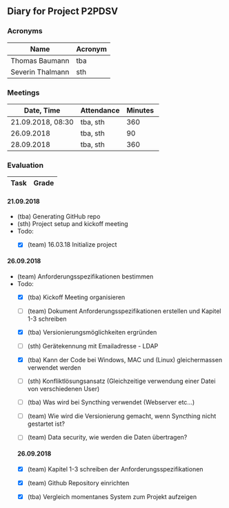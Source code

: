 ## Diary for Project P2PDSV
### Acronyms
Name | Acronym
-----|--------
Thomas Baumann | tba
Severin Thalmann | sth

### Meetings
Date, Time | Attendance | Minutes 
-----------|------------|--------
21.09.2018, 08:30 | tba, sth | 360
26.09.2018 | tba, sth | 90
28.09.2018 | tba, sth | 360


### Evaluation
Task | Grade
---------|---------

#### 21.09.2018
- (tba) Generating GitHub repo
- (sth) Project setup and kickoff meeting
- Todo:
  - [x] (team) 16.03.18 Initialize project
  

#### 26.09.2018
- (team) Anforderungsspezifikationen bestimmen
- Todo:
  - [x] (tba) Kickoff Meeting organisieren
  - [ ] (team) Dokument Anforderungsspezifikationen erstellen und Kapitel 1-3 schreiben
  - [x] (tba) Versionierungsmöglichkeiten ergründen
  - [ ] (sth) Gerätekennung mit Emailadresse - LDAP
  - [x] (tba) Kann der Code bei Windows, MAC und (Linux) gleichermassen verwendet werden
  - [ ] (sth) Konfliktlösungsansatz (Gleichzeitige verwendung einer Datei von verschiedenen User)
  - [ ] (tba) Was wird bei Syncthing verwendet (Webserver etc...)
  - [ ] (team) Wie wird die Versionierung gemacht, wenn Syncthing nicht gestartet ist?
  - [ ] (team) Data security, wie werden die Daten übertragen?
  
  
  #### 26.09.2018
  - [x] (team) Kapitel 1-3 schreiben der Anforderungsspezifikationen
  - [x] (team) Github Repository einrichten
  - [x] (tba) Vergleich momentanes System zum Projekt aufzeigen
  



